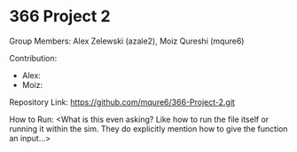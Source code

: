 # 366 Project 2
 
Group Members: Alex Zelewski (azale2), Moiz Qureshi (mqure6)

Contribution: 
- Alex: <Insert something>
- Moiz: <Names are weird...>

Repository Link: https://github.com/mqure6/366-Project-2.git

How to Run:
<What is this even asking? Like how to run the file itself or running it within the sim. They do explicitly mention how to give the function an input...>
